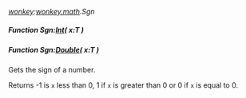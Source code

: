 _[wonkey](../../modules/wonkey/wonkey-module.md):[wonkey.math](../../modules/wonkey/wonkey-math.md).Sgn_
##### Function Sgn:[Int](../../modules/wonkey/wonkey-types-int.md)( x:T )
##### Function Sgn:[Double](../../modules/wonkey/wonkey-types-double.md)( x:T )
Gets the sign of a number.

Returns -1 is `x` less than 0, 1 if `x` is greater than 0 or 0 if `x` is equal to 0.
